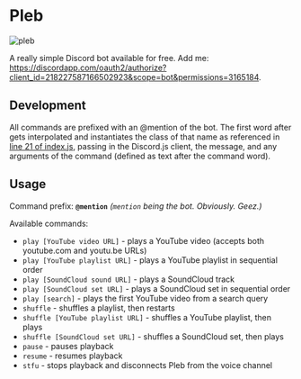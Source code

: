 # Pleb
![pleb](http://i.imgur.com/dYcWGTC.png)

A really simple Discord bot available for free.  Add me: <https://discordapp.com/oauth2/authorize?client_id=218227587166502923&scope=bot&permissions=3165184>.

## Development
All commands are prefixed with an @mention of the bot.  The first word after gets interpolated and instantiates the class of that name as referenced in [line 21 of index.js](https://github.com/appellation/pleb/blob/master/index.js#L21), passing in the Discord.js client, the message, and any arguments of the command (defined as text after the command word).

## Usage
Command prefix: **`@mention`** *(`mention` being the bot.  Obviously.  Geez.)*

Available commands:

- `play [YouTube video URL]` - plays a YouTube video (accepts both youtube.com and youtu.be URLs)
- `play [YouTube playlist URL]` - plays a YouTube playlist in sequential order
- `play [SoundCloud sound URL]` - plays a SoundCloud track
- `play [SoundCloud set URL]` - plays a SoundCloud set in sequential order
- `play [search]` - plays the first YouTube video from a search query
- `shuffle` - shuffles a playlist, then restarts
- `shuffle [YouTube playlist URL]` - shuffles a YouTube playlist, then plays
- `shuffle [SoundCloud set URL]` - shuffles a SoundCloud set, then plays
- `pause` - pauses playback
- `resume` - resumes playback
- `stfu` - stops playback and disconnects Pleb from the voice channel